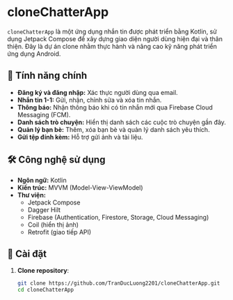 # cloneChatterApp

`cloneChatterApp` là một ứng dụng nhắn tin được phát triển bằng Kotlin, sử dụng Jetpack Compose để xây dựng giao diện người dùng hiện đại và thân thiện. Đây là dự án clone nhằm thực hành và nâng cao kỹ năng phát triển ứng dụng Android.

## 🚀 Tính năng chính

- **Đăng ký và đăng nhập:** Xác thực người dùng qua email.
- **Nhắn tin 1-1:** Gửi, nhận, chỉnh sửa và xóa tin nhắn.
- **Thông báo:** Nhận thông báo khi có tin nhắn mới qua Firebase Cloud Messaging (FCM).
- **Danh sách trò chuyện:** Hiển thị danh sách các cuộc trò chuyện gần đây.
- **Quản lý bạn bè:** Thêm, xóa bạn bè và quản lý danh sách yêu thích.
- **Gửi tệp đính kèm:** Hỗ trợ gửi ảnh và tài liệu.

## 🛠️ Công nghệ sử dụng

- **Ngôn ngữ:** Kotlin
- **Kiến trúc:** MVVM (Model-View-ViewModel)
- **Thư viện:** 
  - Jetpack Compose
  - Dagger Hilt
  - Firebase (Authentication, Firestore, Storage, Cloud Messaging)
  - Coil (hiển thị ảnh)
  - Retrofit (giao tiếp API)

## 📝 Cài đặt

1. **Clone repository**:
   ```bash
   git clone https://github.com/TranDucLuong2201/cloneChatterApp.git
   cd cloneChatterApp
